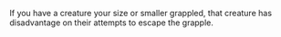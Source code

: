 If you have a creature your size or smaller grappled, that creature has disadvantage on their attempts to escape the grapple.